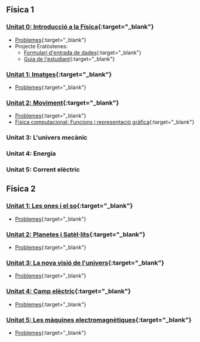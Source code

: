 ## Física 1

### [Unitat 0: Introducció a la Física](00_intro_fisica/intro_fisica.md){:target="_blank"}
* [Problemes](00_intro_fisica/intro_prob.md){:target="_blank"}
* Projecte Eratòstenes: 
	* [Formulari d'entrada de dades](https://goo.gl/HovCaZ){:target="_blank"}
	* [Guia de l'estudiant](http://difusion.df.uba.ar/Erat/InstructivoEratostenes2012.pdf){:target="_blank"}

### [Unitat 1: Imatges](01_imatges/01_imatges.md){:target="_blank"}
* [Problemes](01_imatges/01_imatges_prob.md){:target="_blank"}

### [Unitat 2: Moviment](02_moviment/02_moviment.md){:target="_blank"}
* [Problemes](02_moviment/02_moviment_prob.md){:target="_blank"}
* [Física computacional: Funcions i representació gràfica](http://niobio.github.io/fisicacomp/mov/mov1.html){:target="_blank"}

### Unitat 3: L'univers mecànic
### Unitat 4: Energia
### Unitat 5: Corrent elèctric

## Física 2

### [Unitat 1: Les ones i el so](06_ones/ones.md){:target="_blank"}
* [Problemes](06_ones/problemes_ones.md){:target="_blank"}

### [Unitat 2: Planetes i Satèl·lits](07_gravitacio/gravitacio.md){:target="_blank"}
* [Problemes](07_gravitacio/problemes_gravitacio.md){:target="_blank"}

### [Unitat 3: La nova visió de l'univers](08_fisica_moderna/moderna.md){:target="_blank"}
* [Problemes](08_fisica_moderna/problemes_moderna.md){:target="_blank"}

### [Unitat 4: Camp elèctric](09_camp_electric/camp_electric.md){:target="_blank"}
* [Problemes](09_camp_electric/problemes_camp_electric.md){:target="_blank"}

### [Unitat 5: Les màquines electromagnètiques](10_electromagnetisme/electromagnetisme.md){:target="_blank"}
* [Problemes](10_electromagnetisme/problemes_electromagnetisme.md){:target="_blank"}
